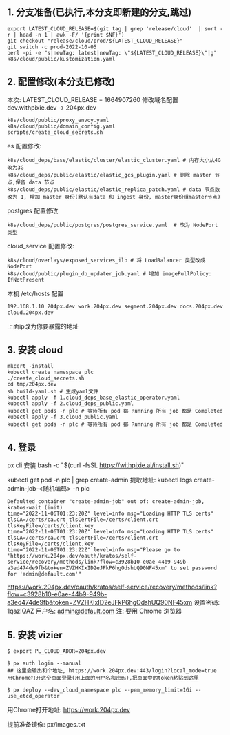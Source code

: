 
## 1. 分支准备(已执行,本分支即新建的分支,跳过)
```shell
export LATEST_CLOUD_RELEASE=$(git tag | grep 'release/cloud'  | sort -r | head -n 1 | awk -F/ '{print $NF}')
git checkout "release/cloud/prod/${LATEST_CLOUD_RELEASE}"
git switch -c prod-2022-10-05
perl -pi -e "s|newTag: latest|newTag: \"${LATEST_CLOUD_RELEASE}\"|g" k8s/cloud/public/kustomization.yaml
```

## 2. 配置修改(本分支已修改)
本次: LATEST_CLOUD_RELEASE = 1664907260
修改域名配置 dev.withpixie.dev -> 204px.dev

```
k8s/cloud/public/proxy_envoy.yaml
k8s/cloud/public/domain_config.yaml
scripts/create_cloud_secrets.sh
```

es 配置修改:
```shell
k8s/cloud_deps/base/elastic/cluster/elastic_cluster.yaml # 内存大小从4G改为3G
k8s/cloud_deps/public/elastic/elastic_gcs_plugin.yaml # 删除 master 节点,保留 data 节点
k8s/cloud_deps/public/elastic/elastic_replica_patch.yaml # data 节点数改为 1, 增加 master 身份(默认有data 和 ingest 身份, master身份组master节点) 
```

postgres 配置修改
```
k8s/cloud_deps/public/postgres/postgres_service.yaml  # 改为 NodePort 类型
```

cloud_service 配置修改: 
```
k8s/cloud/overlays/exposed_services_ilb # 将 LoadBalancer 类型改成 NodePort
k8s/cloud/public/plugin_db_updater_job.yaml # 增加 imagePullPolicy: IfNotPresent
```


本机 /etc/hosts 配置
```shell
192.168.1.10 204px.dev work.204px.dev segment.204px.dev docs.204px.dev cloud.204px.dev
```
上面ip改为你要暴露的地址


## 3. 安装 cloud
```shell
mkcert -install
kubectl create namespace plc
./create_cloud_secrets.sh
cd tmp/204px.dev
sh build-yaml.sh # 生成yaml文件
kubectl apply -f 1.cloud_deps_base_elastic_operator.yaml
kubectl apply -f 2.cloud_deps_public.yaml
kubectl get pods -n plc # 等待所有 pod 都 Running 所有 job 都是 Completed
kubectl apply -f 3.cloud_public.yaml
kubectl get pods -n plc # 等待所有 pod 都 Running 所有 job 都是 Completed
```


## 4. 登录

px cli 安装
bash -c "$(curl -fsSL https://withpixie.ai/install.sh)"

kubectl get pod -n plc | grep create-admin
提取地址:
kubectl logs create-admin-job-<随机编码> -n plc
```
Defaulted container "create-admin-job" out of: create-admin-job, kratos-wait (init)
time="2022-11-06T01:23:20Z" level=info msg="Loading HTTP TLS certs" tlsCA=/certs/ca.crt tlsCertFile=/certs/client.crt tlsKeyFile=/certs/client.key
time="2022-11-06T01:23:20Z" level=info msg="Loading HTTP TLS certs" tlsCA=/certs/ca.crt tlsCertFile=/certs/client.crt tlsKeyFile=/certs/client.key
time="2022-11-06T01:23:22Z" level=info msg="Please go to 'https://work.204px.dev/oauth/kratos/self-service/recovery/methods/link?flow=c3928b10-e0ae-44b9-949b-a3ed474de9fb&token=ZVZHKIxID2eJFkP6hgOdshUQ90NF45xm' to set password for 'admin@default.com'"
```
https://work.204px.dev/oauth/kratos/self-service/recovery/methods/link?flow=c3928b10-e0ae-44b9-949b-a3ed474de9fb&token=ZVZHKIxID2eJFkP6hgOdshUQ90NF45xm
设置密码: 1qaz!QAZ
用户名: admin@default.com
注: 要用 Chrome 浏览器

## 5. 安装 vizier
```shell
$ export PL_CLOUD_ADDR=204px.dev

$ px auth login --manual
## 这里会输出和个地址, https://work.204px.dev:443/login?local_mode=true 用Chrome打开这个页面登录(用上面的用户名和密码),把页面中的token粘贴到这里

$ px deploy --dev_cloud_namespace plc --pem_memory_limit=1Gi --use_etcd_operator
```

用Chrome打开地址:
https://work.204px.dev

提前准备镜像: px/images.txt


